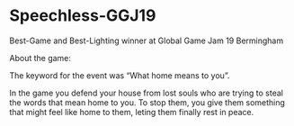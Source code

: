 
# Speechless-GGJ19

Best-Game and Best-Lighting winner at Global Game Jam 19 Bermingham

About the game:

The keyword for the event was “What home means to you”.

In the game you defend your house from lost souls who are trying to steal the words that mean home to you. To stop them, you give them something that might feel like home to them, leting them finally rest in peace.
